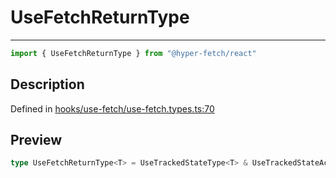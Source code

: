 

# UseFetchReturnType

<div class="api-docs__separator" data-reactroot="">

---

</div><div class="api-docs__import" data-reactroot="">

```ts
import { UseFetchReturnType } from "@hyper-fetch/react"
```

</div><div class="api-docs__section">

## Description

</div><div class="api-docs__description"><span class="api-docs__do-not-parse">



</span></div><p class="api-docs__definition">

Defined in [hooks/use-fetch/use-fetch.types.ts:70](https://github.com/BetterTyped/hyper-fetch/blob/c746dc1f/packages/react/src/hooks/use-fetch/use-fetch.types.ts#L70)

</p><div class="api-docs__section">

## Preview

</div><div class="api-docs__preview type single">

```ts
type UseFetchReturnType<T> = UseTrackedStateType<T> & UseTrackedStateActions<T> & UseCommandEventsActionsType<T> & { bounce: { active: boolean; reset: () => void }; revalidate: (invalidateKey?: InvalidationKeyType | InvalidationKeyType[]) => void };
```

</div>